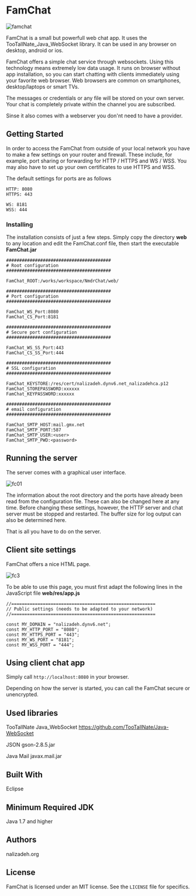 # FamChat

![famchat](https://user-images.githubusercontent.com/34987997/71326782-0e65c600-2500-11ea-9c27-8ee2a03d24f7.png)

FamChat is a small but powerfull web chat app. It uses the TooTallNate_Java_WebSocket library. 
It can be used in any browser on desktop, android or ios.

FamChat offers a simple chat service through websockets. Using this technology means extremely low data usage. 
It runs on browser without app installation, so you can start chatting with clients immediately using your 
favorite web browser. Web browsers are common on smartphones, desktop/laptops or smart TVs. 

The messages or credentials or any file will be stored on your own server. Your chat is completely private 
within the channel you are subscribed.

Sinse it also comes with a webserver you don'nt need to have a provider.

## Getting Started

In order to access the FamChat from outside of your local network you have to make a few settings on your 
router and firewall. These include, for example, port sharing or forwarding for HTTP / HTTPS and WS / WSS. 
You may also have to set up your own certificates to use HTTPS and WSS. 

The default settings for ports are as follows

```
HTTP: 8080
HTTPS: 443

WS: 8181
WSS: 444 
```

### Installing

The installation consists of just a few steps. Simply copy the directory **web** to any location and edit the 
FamChat.conf file, then start the executable **FamChat.jar**

```
########################################
# Root configuration
########################################

FamChat_ROOT:/works/workspace/NmdrChat/web/

########################################
# Port configuration
########################################

FamChat_WS_Port:8080
FamChat_CS_Port:8181

########################################
# Secure port configuration
########################################

FamChat_WS_SS_Port:443
FamChat_CS_SS_Port:444

########################################
# SSL configuration
########################################

FamChat_KEYSTORE:/res/cert/nalizadeh.dynv6.net_nalizadehca.p12
FamChat_STOREPASSWORD:xxxxxx
FamChat_KEYPASSWORD:xxxxxx

########################################
# email configuration
########################################

FamChat_SMTP_HOST:mail.gmx.net
FamChat_SMTP_PORT:587
FamChat_SMTP_USER:<user>
FamChat_SMTP_PWD:<password>
```

## Running the server

The server comes with a graphical user interface.

![fc01](https://user-images.githubusercontent.com/34987997/71380406-51429f00-25cf-11ea-9f32-fffb974580ae.png)

The information about the root directory and the ports have already been read from the configuration file. 
These can also be changed here at any time. Before changing these settings, however, the HTTP server and chat server 
must be stopped and restarted. The buffer size for log output can also be determined here.

That is all you have to do on the server. 

## Client site settings

FamChat offers a nice HTML page. 

![fc3](https://user-images.githubusercontent.com/34987997/71380629-50f6d380-25d0-11ea-80ec-8863eab1c41f.png)

To be able to use this page, you must first adapt the following lines in the JavaScript file **web/res/app.js**

```
//=======================================================
// Public settings (needs to be adapted to your network)
//=======================================================

const MY_DOMAIN = "nalizadeh.dynv6.net";
const MY_HTTP_PORT = "8080";
const MY_HTTPS_PORT = "443";
const MY_WS_PORT = "8181";
const MY_WSS_PORT = "444";
```

## Using client chat app

Simply call `http://localhost:8080` in your browser. 

Depending on how the server is started, you can call the FamChat secure or unencrypted.

## Used libraries

TooTallNate Java_WebSocket
https://github.com/TooTallNate/Java-WebSocket

JSON
gson-2.8.5.jar

Java Mail
javax.mail.jar

## Built With

Eclipse 

## Minimum Required JDK

Java 1.7 and higher

## Authors

nalizadeh.org

## License

FamChat is licensed under an MIT license. See the `LICENSE` file for specifics.

